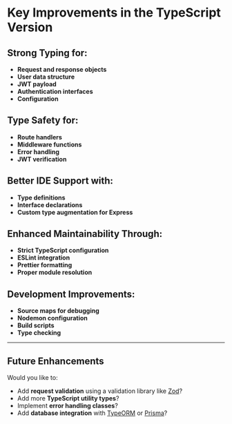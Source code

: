 # Key Improvements in the TypeScript Version

## Strong Typing for:
- **Request and response objects**  
- **User data structure**  
- **JWT payload**  
- **Authentication interfaces**  
- **Configuration**

## Type Safety for:
- **Route handlers**  
- **Middleware functions**  
- **Error handling**  
- **JWT verification**

## Better IDE Support with:
- **Type definitions**  
- **Interface declarations**  
- **Custom type augmentation for Express**

## Enhanced Maintainability Through:
- **Strict TypeScript configuration**  
- **ESLint integration**  
- **Prettier formatting**  
- **Proper module resolution**

## Development Improvements:
- **Source maps for debugging**  
- **Nodemon configuration**  
- **Build scripts**  
- **Type checking**

---

## Future Enhancements

Would you like to:  
- Add **request validation** using a validation library like [Zod](https://github.com/colinhacks/zod)?  
- Add more **TypeScript utility types**?  
- Implement **error handling classes**?  
- Add **database integration** with [TypeORM](https://typeorm.io/) or [Prisma](https://www.prisma.io/)?  
